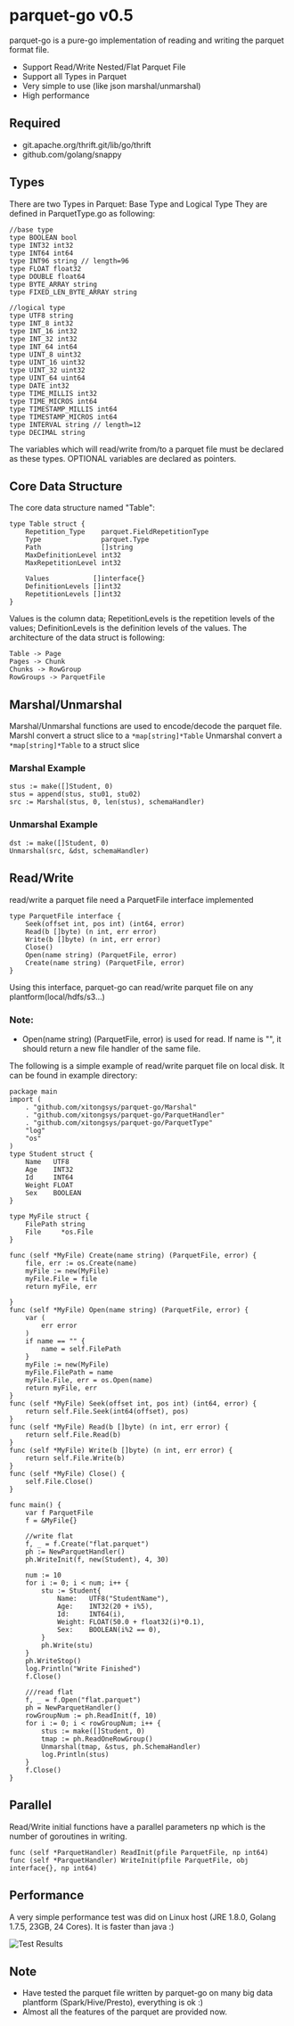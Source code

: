 # parquet-go v0.5
parquet-go is a pure-go implementation of reading and writing the parquet format file. 
* Support Read/Write Nested/Flat Parquet File
* Support all Types in Parquet
* Very simple to use (like json marshal/unmarshal)
* High performance

## Required
* git.apache.org/thrift.git/lib/go/thrift
* github.com/golang/snappy

## Types
There are two Types in Parquet: Base Type and Logical Type
They are defined in ParquetType.go as following:
```
//base type
type BOOLEAN bool
type INT32 int32
type INT64 int64
type INT96 string // length=96
type FLOAT float32
type DOUBLE float64
type BYTE_ARRAY string
type FIXED_LEN_BYTE_ARRAY string

//logical type
type UTF8 string
type INT_8 int32
type INT_16 int32
type INT_32 int32
type INT_64 int64
type UINT_8 uint32
type UINT_16 uint32
type UINT_32 uint32
type UINT_64 uint64
type DATE int32
type TIME_MILLIS int32
type TIME_MICROS int64
type TIMESTAMP_MILLIS int64
type TIMESTAMP_MICROS int64
type INTERVAL string // length=12
type DECIMAL string

```
The variables which will read/write from/to a parquet file must be declared as these types.
OPTIONAL variables are declared as pointers.

## Core Data Structure
The core data structure named "Table":
```
type Table struct {
	Repetition_Type    parquet.FieldRepetitionType
	Type               parquet.Type
	Path               []string
	MaxDefinitionLevel int32
	MaxRepetitionLevel int32

	Values           []interface{}
	DefinitionLevels []int32
	RepetitionLevels []int32
}
```
Values is the column data; RepetitionLevels is the repetition levels of the values; DefinitionLevels is the definition levels of the values.
The architecture of the data struct is following:
```
Table -> Page
Pages -> Chunk
Chunks -> RowGroup
RowGroups -> ParquetFile
```

## Marshal/Unmarshal
Marshal/Unmarshal functions are used to encode/decode the parquet file. 
Marshl convert a struct slice to a ```*map[string]*Table```
Unmarshal convert a ```*map[string]*Table``` to a struct slice

### Marshal Example
```
stus := make([]Student, 0)
stus = append(stus, stu01, stu02)
src := Marshal(stus, 0, len(stus), schemaHandler)
```

### Unmarshal Example
```
dst := make([]Student, 0)
Unmarshal(src, &dst, schemaHandler)
```

## Read/Write
read/write a parquet file need a ParquetFile interface implemented
```
type ParquetFile interface {
	Seek(offset int, pos int) (int64, error)
	Read(b []byte) (n int, err error)
	Write(b []byte) (n int, err error)
	Close()
	Open(name string) (ParquetFile, error)
	Create(name string) (ParquetFile, error)
}
```
Using this interface, parquet-go can read/write parquet file on any plantform(local/hdfs/s3...)
### Note:
* Open(name string) (ParquetFile, error) is used for read. If name is "", it should return a new file handler of the same file.



The following is a simple example of read/write parquet file on local disk. It can be found in example directory:
```
package main
import (
	. "github.com/xitongsys/parquet-go/Marshal"
	. "github.com/xitongsys/parquet-go/ParquetHandler"
	. "github.com/xitongsys/parquet-go/ParquetType"
	"log"
	"os"
)
type Student struct {
	Name   UTF8
	Age    INT32
	Id     INT64
	Weight FLOAT
	Sex    BOOLEAN
}

type MyFile struct {
	FilePath string
	File     *os.File
}

func (self *MyFile) Create(name string) (ParquetFile, error) {
	file, err := os.Create(name)
	myFile := new(MyFile)
	myFile.File = file
	return myFile, err

}
func (self *MyFile) Open(name string) (ParquetFile, error) {
	var (
		err error
	)
	if name == "" {
		name = self.FilePath
	}
	myFile := new(MyFile)
	myFile.FilePath = name
	myFile.File, err = os.Open(name)
	return myFile, err
}
func (self *MyFile) Seek(offset int, pos int) (int64, error) {
	return self.File.Seek(int64(offset), pos)
}
func (self *MyFile) Read(b []byte) (n int, err error) {
	return self.File.Read(b)
}
func (self *MyFile) Write(b []byte) (n int, err error) {
	return self.File.Write(b)
}
func (self *MyFile) Close() {
	self.File.Close()
}

func main() {
	var f ParquetFile
	f = &MyFile{}

	//write flat
	f, _ = f.Create("flat.parquet")
	ph := NewParquetHandler()
	ph.WriteInit(f, new(Student), 4, 30)

	num := 10
	for i := 0; i < num; i++ {
		stu := Student{
			Name:   UTF8("StudentName"),
			Age:    INT32(20 + i%5),
			Id:     INT64(i),
			Weight: FLOAT(50.0 + float32(i)*0.1),
			Sex:    BOOLEAN(i%2 == 0),
		}
		ph.Write(stu)
	}
	ph.WriteStop()
	log.Println("Write Finished")
	f.Close()

	///read flat
	f, _ = f.Open("flat.parquet")
	ph = NewParquetHandler()
	rowGroupNum := ph.ReadInit(f, 10)
	for i := 0; i < rowGroupNum; i++ {
		stus := make([]Student, 0)
		tmap := ph.ReadOneRowGroup()
		Unmarshal(tmap, &stus, ph.SchemaHandler)
		log.Println(stus)
	}
	f.Close()
}

```

## Parallel
Read/Write initial functions have a parallel parameters np which is the number of goroutines in writing.
```
func (self *ParquetHandler) ReadInit(pfile ParquetFile, np int64)
func (self *ParquetHandler) WriteInit(pfile ParquetFile, obj interface{}, np int64)
```
## Performance
A very simple performance test was did on Linux host (JRE 1.8.0, Golang 1.7.5, 23GB, 24 Cores). It is faster than java :)

![Test Results](https://github.com/xitongsys/parquet-go/blob/master/example/benchmark/res.png)


## Note
* Have tested the parquet file written by parquet-go on many big data plantform (Spark/Hive/Presto), everything is ok :)
* Almost all the features of the parquet are provided now.



